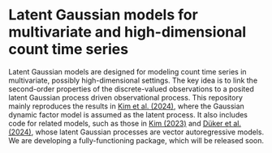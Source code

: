 # Latent Gaussian models for multivariate and high-dimensional count time series
Latent Gaussian models are designed for modeling count time series in multivariate, possibly high-dimensional settings. The key idea is to link the second-order properties of the discrete-valued observations to a posited latent Gaussian process driven observational process. This repository mainly reproduces the results in [Kim et al. (2024)](https://arxiv.org/pdf/2307.10454), where the Gaussian dynamic factor model is assumed as the latent process. It also includes code for related models, such as those in [Kim (2023)](https://www.proquest.com/openview/b7d1eae2131e518bc3af4ca4f2816513/1?pq-origsite=gscholar&cbl=18750&diss=y) and [D&uuml;ker et al. (2024)](https://arxiv.org/pdf/2301.00491), whose latent Gaussian processes are vector autoregressive models. We are developing a fully-functioning package, which will be released soon.
